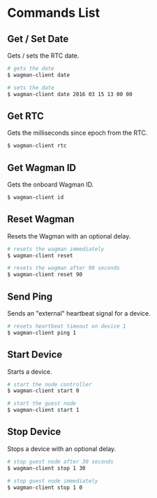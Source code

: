 # Commands List
## Get / Set Date

Gets / sets the RTC date.

```sh
# gets the date
$ wagman-client date

# sets the date
$ wagman-client date 2016 03 15 13 00 00
```
## Get RTC

Gets the milliseconds since epoch from the RTC.

```sh
$ wagman-client rtc
```
## Get Wagman ID

Gets the onboard Wagman ID.

```sh
$ wagman-client id
```
## Reset Wagman

Resets the Wagman with an optional delay.

```sh
# resets the wagman immediately
$ wagman-client reset

# resets the wagman after 90 seconds
$ wagman-client reset 90
```
## Send Ping

Sends an "external" heartbeat signal for a device.

```sh
# resets heartbeat timeout on device 1
$ wagman-client ping 1
```
## Start Device

Starts a device.

```sh
# start the node controller
$ wagman-client start 0

# start the guest node
$ wagman-client start 1
```
## Stop Device

Stops a device with an optional delay.

```sh
# stop guest node after 30 seconds
$ wagman-client stop 1 30

# stop guest node immediately
$ wagman-client stop 1 0
```
